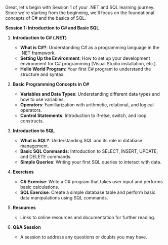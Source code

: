 Great, let's begin with Session 1 of your .NET and SQL learning journey. Since we're starting from the beginning, we'll focus on the foundational concepts of C# and the basics of SQL.

**Session 1: Introduction to C# and Basic SQL**

1. **Introduction to C# (.NET)**
   - **What is C#?**: Understanding C# as a programming language in the .NET framework.
   - **Setting Up the Environment**: How to set up your development environment for C# programming (Visual Studio installation, etc.).
   - **Hello World Program**: Your first C# program to understand the structure and syntax.

2. **Basic Programming Concepts in C#**
   - **Variables and Data Types**: Understanding different data types and how to use variables.
   - **Operators**: Familiarization with arithmetic, relational, and logical operators.
   - **Control Statements**: Introduction to if-else, switch, and loop constructs.

3. **Introduction to SQL**
   - **What is SQL?**: Understanding SQL and its role in database management.
   - **Basic SQL Commands**: Introduction to SELECT, INSERT, UPDATE, and DELETE commands.
   - **Simple Queries**: Writing your first SQL queries to interact with data.

4. **Exercises**
   - **C# Exercise**: Write a C# program that takes user input and performs basic calculations.
   - **SQL Exercise**: Create a simple database table and perform basic data manipulations using SQL commands.

5. **Resources**
   - Links to online resources and documentation for further reading.

6. **Q&A Session**
   - A session to address any questions or doubts you may have.
